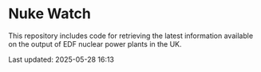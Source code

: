 # Nuke Watch

This repository includes code for retrieving the latest information available on the output of EDF nuclear power plants in the UK.

Last updated: 2025-05-28 16:13